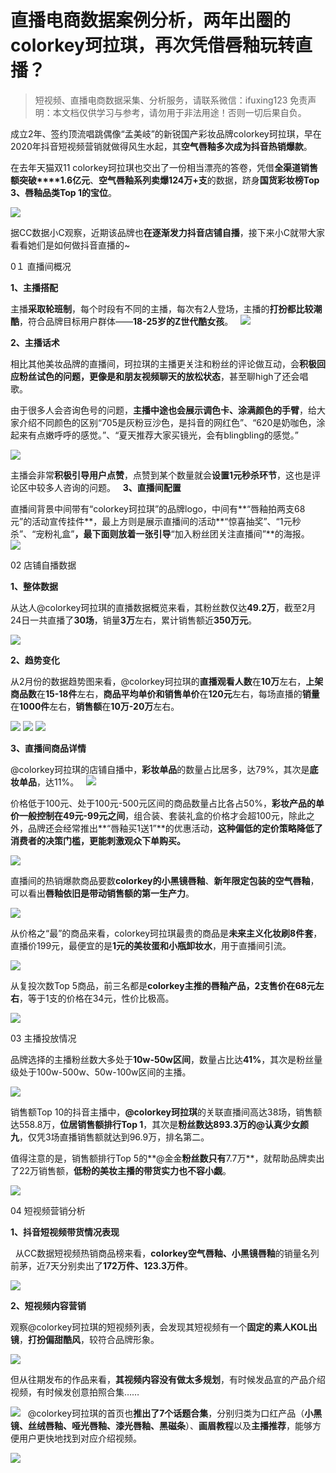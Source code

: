 # 直播电商数据案例分析，两年出圈的colorkey珂拉琪，再次凭借唇釉玩转直播？


>
> 短视频、直播电商数据采集、分析服务，请联系微信：ifuxing123
> 免责声明：本文档仅供学习与参考，请勿用于非法用途！否则一切后果自负。
> 


成立2年、签约顶流唱跳偶像“孟美岐”的新锐国产彩妆品牌colorkey珂拉琪，早在2020年抖音短视频营销就做得风生水起，其**空气唇釉多次成为抖音热销爆款**。

在去年天猫双11 colorkey珂拉琪也交出了一份相当漂亮的答卷，凭借**全渠道销售额突破****1.6亿元**、**空气唇釉系列卖爆124万+支**的数据，跻身**国货彩妆榜Top 3、唇釉品类Top 1的宝位**。

![](https://cdn.nlark.com/yuque/0/2021/webp/97322/1614480213030-784ab3b9-4884-46c9-a707-f13272b3cd50.webp#align=left&display=inline&height=660&margin=%5Bobject%20Object%5D&originHeight=800&originWidth=800&size=0&status=done&style=none&width=660)


据CC数据小C观察，近期该品牌也**在逐渐发力抖音店铺自播**，接下来小C就带大家看看她们是如何做抖音直播的~

0１
直播间概况


**1、主播搭配**

主播**采取轮班制**，每个时段有不同的主播，每次有2人登场，主播的**打扮都比较潮酷**，符合品牌目标用户群体——**18-25岁的Z世代酷女孩**。
 
![](https://cdn.nlark.com/yuque/0/2021/png/97322/1614480213119-6146b8c3-3550-4d07-877d-5b40c4b03f62.png#align=left&display=inline&height=426&margin=%5Bobject%20Object%5D&originHeight=696&originWidth=1080&size=0&status=done&style=none&width=661)

**2、主播话术**

相比其他美妆品牌的直播间，珂拉琪的主播更关注和粉丝的评论做互动，会**积极回应粉丝试色的问题，更像是和朋友视频聊天的放松状态**，甚至聊high了还会唱歌。

由于很多人会咨询色号的问题，**主播中途也会展示调色卡、涂满颜色的手臂**，给大家介绍不同颜色的区别“705是灰粉豆沙色，是抖音的网红色”、“620是奶咖色，涂起来有点嫩呼呼的感觉。”、“夏天推荐大家买镜光，会有blingbling的感觉。”

![](https://cdn.nlark.com/yuque/0/2021/png/97322/1614480213019-698f6721-2f9f-42c2-8a2c-ff3738ec9f0b.png#align=left&display=inline&height=303&margin=%5Bobject%20Object%5D&originHeight=1792&originWidth=828&size=0&status=done&style=none&width=140)


主播会非常**积极引导用户点赞**，点赞到某个数量就会**设置1元秒杀环节**，这也是评论区中较多人咨询的问题。
 
**3、直播间配置**

直播间背景中间带有“colorkey珂拉琪”的品牌logo，中间有**“唇釉拍两支68元”的活动宣传挂件**，最上方则是展示直播间的活动**“惊喜抽奖”、“1元秒杀”、“宠粉礼盒”**，最下面则放着一张引导**“加入粉丝团关注直播间”**的海报。
 
![](https://cdn.nlark.com/yuque/0/2021/webp/97322/1614480213031-72eac537-78c3-48b0-818e-a408b20aa55a.webp#align=left&display=inline&height=303&margin=%5Bobject%20Object%5D&originHeight=1792&originWidth=828&size=0&status=done&style=none&width=140)


 

02
店铺自播数据


**1、整体数据**

从达人@colorkey珂拉琪的直播数据概览来看，其粉丝数仅达**49.2万**，截至2月24日一共直播了**30场**，销量**3万**左右，累计销售额近**350万元**。

![](https://cdn.nlark.com/yuque/0/2021/png/97322/1614480213019-6d72496b-73f5-4c3f-9051-8c2ac5749e47.png#align=left&display=inline&height=604&margin=%5Bobject%20Object%5D&originHeight=988&originWidth=1080&size=0&status=done&style=none&width=660)


**2、趋势变化**

从2月份的数据趋势图来看，@colorkey珂拉琪的**直播观看人数**在**10万**左右，**上架商品数**在**15-18件**左右，**商品平均单价和销售单价**在**120元**左右，每场直播的**销量**在**1000件**左右，**销售额**在**10万-20万**左右。

![](https://cdn.nlark.com/yuque/0/2021/png/97322/1614480213084-527e4f4e-086f-47ef-bf6d-f31f197266c1.png#align=left&display=inline&height=604&margin=%5Bobject%20Object%5D&originHeight=988&originWidth=1080&size=0&status=done&style=none&width=660)
![](https://cdn.nlark.com/yuque/0/2021/png/97322/1614480213045-a66a1f85-d18c-4f1c-a665-742032b1e8d9.png#align=left&display=inline&height=604&margin=%5Bobject%20Object%5D&originHeight=988&originWidth=1080&size=0&status=done&style=none&width=660)
![](https://cdn.nlark.com/yuque/0/2021/png/97322/1614480213037-a60cd348-1e67-40a1-864d-7c7b7dd81c5a.png#align=left&display=inline&height=604&margin=%5Bobject%20Object%5D&originHeight=988&originWidth=1080&size=0&status=done&style=none&width=660)

**3、直播间商品详情**

@colorkey珂拉琪的店铺自播中，**彩妆单品**的数量占比居多，达79%，其次是**底妆单品**，达11%。
 
![](https://cdn.nlark.com/yuque/0/2021/png/97322/1614480213035-1f089de7-3160-427f-a3c3-970657ff8d72.png#align=left&display=inline&height=604&margin=%5Bobject%20Object%5D&originHeight=988&originWidth=1080&size=0&status=done&style=none&width=660)


价格低于100元、处于100元-500元区间的商品数量占比各占50%，**彩妆产品的单价一般控制在49元-99元之间**，组合装、套装礼盒的价格才会超100元，除此之外，品牌还会经常推出**“唇釉买1送1”**的优惠活动，**这种偏低的定价策略降低了消费者的决策门槛，更能刺激观众下单购买。**

![](https://cdn.nlark.com/yuque/0/2021/png/97322/1614480213040-73748c98-5c9a-4196-8094-04df38cba523.png#align=left&display=inline&height=604&margin=%5Bobject%20Object%5D&originHeight=988&originWidth=1080&size=0&status=done&style=none&width=660)


直播间的热销爆款商品要数**colorkey的小黑镜唇釉**、**新年限定包装的空气唇釉**，可以看出**唇釉依旧是带动销售额的第一生产力**。

![](https://cdn.nlark.com/yuque/0/2021/png/97322/1614480213091-779b7bf6-64c7-4408-b9d1-e573ace9ac9b.png#align=left&display=inline&height=604&margin=%5Bobject%20Object%5D&originHeight=988&originWidth=1080&size=0&status=done&style=none&width=660)


从价格之“最”的商品来看，colorkey珂拉琪最贵的商品是**未来主义化妆刷8件套**，直播价199元，最便宜的是**1元的美妆蛋和小瓶卸妆水**，用于直播间引流。

![](https://cdn.nlark.com/yuque/0/2021/png/97322/1614480213156-33566109-98e9-4fe6-b335-f50aec91cdc3.png#align=left&display=inline&height=604&margin=%5Bobject%20Object%5D&originHeight=988&originWidth=1080&size=0&status=done&style=none&width=660)


从复投次数Top 5商品，前三名都是**colorkey主推的唇釉产品，2支售价在68元左右**，等于1支的价格在34元，性价比极高。

![](https://cdn.nlark.com/yuque/0/2021/png/97322/1614480213113-db7515cc-af09-479f-8da9-e61067967534.png#align=left&display=inline&height=604&margin=%5Bobject%20Object%5D&originHeight=988&originWidth=1080&size=0&status=done&style=none&width=660)



03
主播投放情况

品牌选择的主播粉丝数大多处于**10w-50w区间**，数量占比达**41%**，其次是粉丝量级处于100w-500w、50w-100w区间的主播。

![](https://cdn.nlark.com/yuque/0/2021/png/97322/1614480213018-775f29f1-dcaa-4ffa-b83b-7736c0f7e087.png#align=left&display=inline&height=604&margin=%5Bobject%20Object%5D&originHeight=988&originWidth=1080&size=0&status=done&style=none&width=660)


销售额Top 10的抖音主播中，**@colorkey珂拉琪**的关联直播间高达38场，销售额达558.8万，**位居销售额排行Top 1**，其次是**粉丝数达893.3万的@认真少女颜九**，仅凭3场直播销售额就达到96.9万，排名第二。


值得注意的是，销售额排行Top 5的**@金金**粉丝数只有**7.7万**，就帮助品牌卖出了22万销售额，**低粉的美妆主播的带货实力也不容小觑**。

![](https://cdn.nlark.com/yuque/0/2021/png/97322/1614480213061-36c4401b-6225-4cf3-b67d-87ff7845bd6c.png#align=left&display=inline&height=1031&margin=%5Bobject%20Object%5D&originHeight=1687&originWidth=1080&size=0&status=done&style=none&width=660)



04
短视频营销分析


**1、抖音短视频带货情况表现**

 
从CC数据短视频热销商品榜来看，**colorkey空气唇釉、小黑镜唇釉**的销量名列前茅，近7天分别卖出了**172万件、123.3万件**。

![](https://cdn.nlark.com/yuque/0/2021/png/97322/1614480213083-50a5ba47-a1ee-4553-8ed0-9b0e970c60bc.png#align=left&display=inline&height=426&margin=%5Bobject%20Object%5D&originHeight=697&originWidth=1080&size=0&status=done&style=none&width=660)


**2、短视频内容营销**

观察@colorkey珂拉琪的短视频列表，会发现其短视频有一个**固定的素人KOL出镜**，**打扮偏甜酷风**，较符合品牌形象。

![](https://cdn.nlark.com/yuque/0/2021/png/97322/1614480213055-1cf35fa1-d7f2-4c39-a19d-18b9989342a1.png#align=left&display=inline&height=432&margin=%5Bobject%20Object%5D&originHeight=707&originWidth=1080&size=0&status=done&style=none&width=660)


但从往期发布的作品来看，**其视频内容没有做太多规划**，有时候发品宣的产品介绍视频，有时候发创意拍照合集……


![](https://cdn.nlark.com/yuque/0/2021/png/97322/1614480213097-3ed52469-f0a4-4d70-9710-939d8b95a39f.png#align=left&display=inline&height=456&margin=%5Bobject%20Object%5D&originHeight=745&originWidth=1080&size=0&status=done&style=none&width=661)
 
@colorkey珂拉琪的首页也**推出了7个话题合集**，分别归类为口红产品（**小黑镜、丝绒唇釉、哑光唇釉、漆光唇釉、黑磁条**）、**画眉教程**以及**主播推荐**，能够方便用户更快地找到对应介绍视频。

![](https://cdn.nlark.com/yuque/0/2021/webp/97322/1614480213118-12a633fe-beaa-4c42-9c7d-a833be174f92.webp#align=left&display=inline&height=249&margin=%5Bobject%20Object%5D&originHeight=1470&originWidth=828&size=0&status=done&style=none&width=140)
